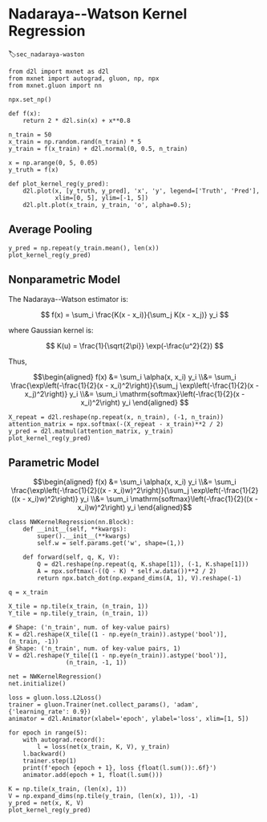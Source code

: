 # Nadaraya--Watson Kernel Regression
:label:`sec_nadaraya-waston`

```{.python .input  n=2}
from d2l import mxnet as d2l
from mxnet import autograd, gluon, np, npx
from mxnet.gluon import nn

npx.set_np()

def f(x):
    return 2 * d2l.sin(x) + x**0.8
```

```{.python .input}
n_train = 50
x_train = np.random.rand(n_train) * 5
y_train = f(x_train) + d2l.normal(0, 0.5, n_train)

x = np.arange(0, 5, 0.05)
y_truth = f(x)

def plot_kernel_reg(y_pred):
    d2l.plot(x, [y_truth, y_pred], 'x', 'y', legend=['Truth', 'Pred'],
             xlim=[0, 5], ylim=[-1, 5])
    d2l.plt.plot(x_train, y_train, 'o', alpha=0.5);
```

## Average Pooling

```{.python .input}
y_pred = np.repeat(y_train.mean(), len(x))
plot_kernel_reg(y_pred)
```

## Nonparametric Model

The Nadaraya--Watson estimator is:

$$
f(x) = \sum_i \frac{K(x - x_i)}{\sum_j K(x - x_j)} y_i
$$

where Gaussian kernel is:

$$
K(u) = \frac{1}{\sqrt{2\pi}} \exp(-\frac{u^2}{2})
$$


Thus,

$$\begin{aligned} f(x) &= \sum_i \alpha(x, x_i) y_i \\&= \sum_i \frac{\exp\left(-\frac{1}{2}(x - x_i)^2\right)}{\sum_j \exp\left(-\frac{1}{2}(x - x_j)^2\right)} y_i \\&= \sum_i \mathrm{softmax}\left(-\frac{1}{2}(x - x_i)^2\right) y_i \end{aligned} $$

```{.python .input}
X_repeat = d2l.reshape(np.repeat(x, n_train), (-1, n_train))
attention_matrix = npx.softmax(-(X_repeat - x_train)**2 / 2)
y_pred = d2l.matmul(attention_matrix, y_train)
plot_kernel_reg(y_pred)
```

## Parametric Model

$$\begin{aligned}
f(x) &= \sum_i \alpha(x, x_i) y_i \\&= \sum_i \frac{\exp\left(-\frac{1}{2}((x - x_i)w)^2\right)}{\sum_j \exp\left(-\frac{1}{2}((x - x_i)w)^2\right)} y_i \\&= \sum_i \mathrm{softmax}\left(-\frac{1}{2}((x - x_i)w)^2\right) y_i
\end{aligned}$$

```{.python .input}
class NWKernelRegression(nn.Block):
    def __init__(self, **kwargs):
        super().__init__(**kwargs)
        self.w = self.params.get('w', shape=(1,))
        
    def forward(self, q, K, V):
        Q = d2l.reshape(np.repeat(q, K.shape[1]), (-1, K.shape[1]))
        A = npx.softmax(-((Q - K) * self.w.data())**2 / 2)
        return npx.batch_dot(np.expand_dims(A, 1), V).reshape(-1)
```

```{.python .input}
q = x_train

X_tile = np.tile(x_train, (n_train, 1))
Y_tile = np.tile(y_train, (n_train, 1))

# Shape: ('n_train', num. of key-value pairs)
K = d2l.reshape(X_tile[(1 - np.eye(n_train)).astype('bool')], (n_train, -1))
# Shape: ('n_train', num. of key-value pairs, 1) 
V = d2l.reshape(Y_tile[(1 - np.eye(n_train)).astype('bool')],
                (n_train, -1, 1))
```

```{.python .input}
net = NWKernelRegression()
net.initialize()

loss = gluon.loss.L2Loss()
trainer = gluon.Trainer(net.collect_params(), 'adam', {'learning_rate': 0.9})
animator = d2l.Animator(xlabel='epoch', ylabel='loss', xlim=[1, 5])

for epoch in range(5):
    with autograd.record():
        l = loss(net(x_train, K, V), y_train)
    l.backward()
    trainer.step(1)
    print(f'epoch {epoch + 1}, loss {float(l.sum()):.6f}')
    animator.add(epoch + 1, float(l.sum()))
```

```{.python .input}
K = np.tile(x_train, (len(x), 1))
V = np.expand_dims(np.tile(y_train, (len(x), 1)), -1)
y_pred = net(x, K, V)
plot_kernel_reg(y_pred)
```
